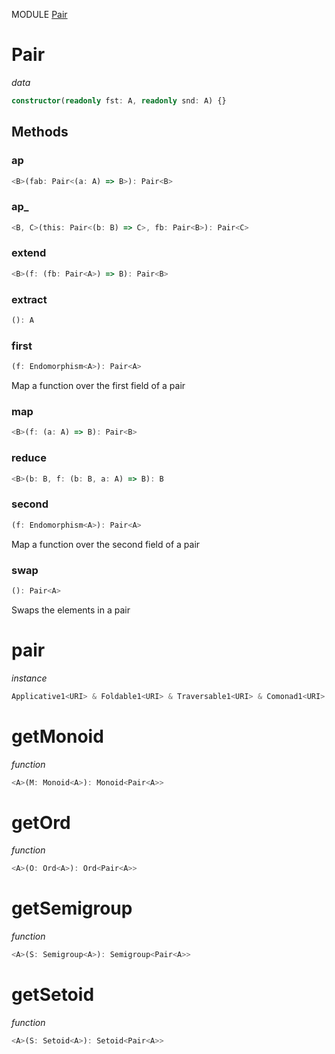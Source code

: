 MODULE [Pair](https://github.com/gcanti/fp-ts/blob/master/src/Pair.ts)

# Pair

_data_

```ts
constructor(readonly fst: A, readonly snd: A) {}
```

## Methods

### ap

```ts
<B>(fab: Pair<(a: A) => B>): Pair<B>
```

### ap_

```ts
<B, C>(this: Pair<(b: B) => C>, fb: Pair<B>): Pair<C>
```

### extend

```ts
<B>(f: (fb: Pair<A>) => B): Pair<B>
```

### extract

```ts
(): A
```

### first

```ts
(f: Endomorphism<A>): Pair<A>
```

Map a function over the first field of a pair

### map

```ts
<B>(f: (a: A) => B): Pair<B>
```

### reduce

```ts
<B>(b: B, f: (b: B, a: A) => B): B
```

### second

```ts
(f: Endomorphism<A>): Pair<A>
```

Map a function over the second field of a pair

### swap

```ts
(): Pair<A>
```

Swaps the elements in a pair

# pair

_instance_

```ts
Applicative1<URI> & Foldable1<URI> & Traversable1<URI> & Comonad1<URI>
```

# getMonoid

_function_

```ts
<A>(M: Monoid<A>): Monoid<Pair<A>>
```

# getOrd

_function_

```ts
<A>(O: Ord<A>): Ord<Pair<A>>
```

# getSemigroup

_function_

```ts
<A>(S: Semigroup<A>): Semigroup<Pair<A>>
```

# getSetoid

_function_

```ts
<A>(S: Setoid<A>): Setoid<Pair<A>>
```
